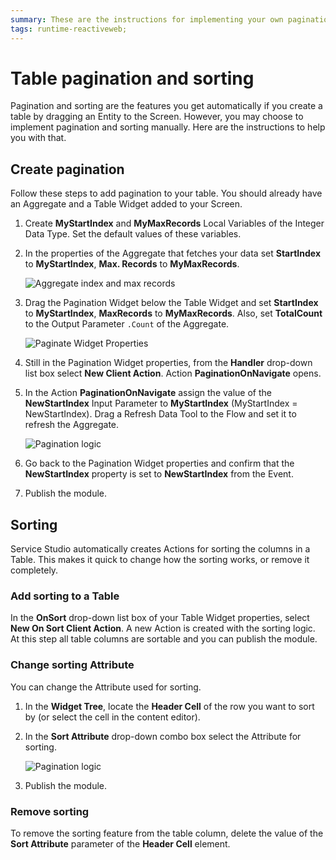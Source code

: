 ```yaml
---
summary: These are the instructions for implementing your own pagination and sorting.
tags: runtime-reactiveweb;
---
```


# Table pagination and sorting

Pagination and sorting are the features you get automatically if you create a table by dragging an Entity to the Screen. However, you may choose to implement pagination and sorting manually. Here are the instructions to help you with that.

## Create pagination

Follow these steps to add pagination to your table. You should already have an Aggregate and a Table Widget added to your Screen.

1. Create **MyStartIndex** and **MyMaxRecords** Local Variables of the Integer Data Type. Set the default values of these variables.
2. In the properties of the Aggregate that fetches your data set **StartIndex** to **MyStartIndex**, **Max. Records** to **MyMaxRecords**.

   ![Aggregate index and max records](https://github.com/danielmarquespt/docs-product/tree/e7ea3f444d5129dab245c69ab72ae091554bc4fb/src/develop/ui/table/images/pagination-aggregate-props.png?width=370%3E)

3. Drag the Pagination Widget below the Table Widget and set **StartIndex** to **MyStartIndex**, **MaxRecords** to **MyMaxRecords**. Also, set **TotalCount** to the Output Parameter `.Count` of the Aggregate.

   ![Paginate Widget Properties](https://github.com/danielmarquespt/docs-product/tree/e7ea3f444d5129dab245c69ab72ae091554bc4fb/src/develop/ui/table/images/pagination-paginate-props.png?width=370%3E)

4. Still in the Pagination Widget properties, from the **Handler** drop-down list box select **New Client Action**. Action **PaginationOnNavigate** opens.
5. In the Action **PaginationOnNavigate** assign the value of the **NewStartIndex** Input Parameter to **MyStartIndex** \(MyStartIndex = NewStartIndex\). Drag a Refresh Data Tool to the Flow and set it to refresh the Aggregate.

   ![Pagination logic](https://github.com/danielmarquespt/docs-product/tree/e7ea3f444d5129dab245c69ab72ae091554bc4fb/src/develop/ui/table/images/pagination-logic.png?width=700%3E)

6. Go back to the Pagination Widget properties and confirm that the **NewStartIndex** property is set to **NewStartIndex** from the Event.
7. Publish the module.

## Sorting

Service Studio automatically creates Actions for sorting the columns in a Table. This makes it quick to change how the sorting works, or remove it completely.

### Add sorting to a Table

In the **OnSort** drop-down list box of your Table Widget properties, select **New On Sort Client Action**. A new Action is created with the sorting logic. At this step all table columns are sortable and you can publish the module.

### Change sorting Attribute

You can change the Attribute used for sorting.

1. In the **Widget Tree**, locate the **Header Cell** of the row you want to sort by \(or select the cell in the content editor\).
2. In the **Sort Attribute** drop-down combo box select the Attribute for sorting.

   ![Pagination logic](https://github.com/danielmarquespt/docs-product/tree/e7ea3f444d5129dab245c69ab72ae091554bc4fb/src/develop/ui/table/images/table-sort-attribute.png?width=370%3E)

3. Publish the module.

### Remove sorting

To remove the sorting feature from the table column, delete the value of the **Sort Attribute** parameter of the **Header Cell** element.

